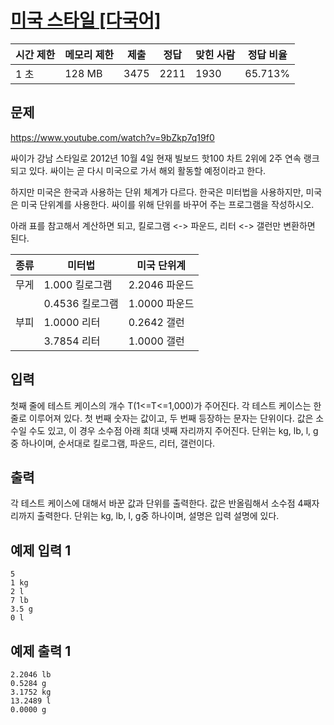 # [미국 스타일 [다국어]](https://www.acmicpc.net/problem/2712)

| 시간 제한 | 메모리 제한 | 제출 | 정답 | 맞힌 사람 | 정답 비율 |
| --- | --- | --- | --- | --- | --- |
| 1 초 | 128 MB | 3475 | 2211 | 1930 | 65.713% |

## 문제

https://www.youtube.com/watch?v=9bZkp7q19f0

싸이가 강남 스타일로 2012년 10월 4일 현재 빌보드 핫100 차트 2위에 2주 연속 랭크되고 있다. 싸이는 곧 다시 미국으로 가서 해외 활동할 예정이라고 한다.

하지만 미국은 한국과 사용하는 단위 체계가 다르다. 한국은 미터법을 사용하지만, 미국은 미국 단위계를 사용한다. 싸이를 위해 단위를 바꾸어 주는 프로그램을 작성하시오.

아래 표를 참고해서 계산하면 되고, 킬로그램 <-> 파운드, 리터 <-> 갤런만 변환하면 된다.

| 종류 | 미터법 | 미국 단위계 |
| --- | --- | --- |
| 무게 | 1.000 킬로그램 | 2.2046 파운드 |
|  | 0.4536 킬로그램 | 1.0000 파운드 |
| 부피 | 1.0000 리터 | 0.2642 갤런 |
|  | 3.7854 리터 | 1.0000 갤런 |

## 입력

첫째 줄에 테스트 케이스의 개수 T(1<=T<=1,000)가 주어진다. 각 테스트 케이스는 한 줄로 이루어져 있다. 첫 번째 숫자는 값이고, 두 번째 등장하는 문자는 단위이다. 값은 소수일 수도 있고, 이 경우 소수점 아래 최대 넷째 자리까지 주어진다. 단위는 kg, lb, l, g 중 하나이며, 순서대로 킬로그램, 파운드, 리터, 갤런이다.

## 출력

각 테스트 케이스에 대해서 바꾼 값과 단위를 출력한다. 값은 반올림해서 소수점 4째자리까지 출력한다. 단위는 kg, lb, l, g중 하나이며, 설명은 입력 설명에 있다.

## 예제 입력 1

```
5
1 kg
2 l
7 lb
3.5 g
0 l

```

## 예제 출력 1

```
2.2046 lb
0.5284 g
3.1752 kg
13.2489 l
0.0000 g
```
